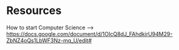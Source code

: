 # Resources

How to start Computer Science -->
https://docs.google.com/document/d/1OIcQ8dJ_FAhdkirU94M29-ZbNZ4oQs1LbWF3Nz-mq_U/edit#

